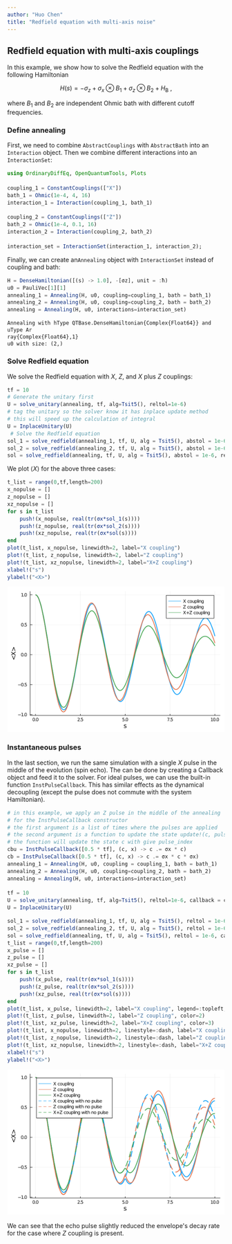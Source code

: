 ```yaml
---
author: "Huo Chen"
title: "Redfield equation with multi-axis noise"
---
```



## Redfield equation with multi-axis couplings
In this example, we show how to solve the Redfield equation with the following Hamiltonian

$$H(s) = - \sigma_z + \sigma_x \otimes B_1 + \sigma_z \otimes B_2 + H_\mathrm{B} \ ,$$

where $B_1$​ and $B_2$​ are independent Ohmic bath with different cutoff frequencies.

### Define annealing

First, we need to combine `AbstractCouplings` with `AbstractBath` into an `Interaction` object. Then we combine different interactions into an `InteractionSet`:

```julia
using OrdinaryDiffEq, OpenQuantumTools, Plots

coupling_1 = ConstantCouplings(["X"])
bath_1 = Ohmic(1e-4, 4, 16)
interaction_1 = Interaction(coupling_1, bath_1)

coupling_2 = ConstantCouplings(["Z"])
bath_2 = Ohmic(1e-4, 0.1, 16)
interaction_2 = Interaction(coupling_2, bath_2)

interaction_set = InteractionSet(interaction_1, interaction_2);
```




Finally, we can create an`Annealing` object with `InteractionSet` instead of coupling and bath:
```julia
H = DenseHamiltonian([(s) -> 1.0], -[σz], unit = :ħ)
u0 = PauliVec[1][1]
annealing_1 = Annealing(H, u0, coupling=coupling_1, bath = bath_1)
annealing_2 = Annealing(H, u0, coupling=coupling_2, bath = bath_2)
annealing = Annealing(H, u0, interactions=interaction_set)
```

```
Annealing with hType QTBase.DenseHamiltonian{Complex{Float64}} and uType Ar
ray{Complex{Float64},1}
u0 with size: (2,)
```





### Solve Redfield equation

We solve the Redfield equation with $X$, $Z$, and $X$ plus $Z$ couplings:

```julia
tf = 10
# Generate the unitary first
U = solve_unitary(annealing, tf, alg=Tsit5(), reltol=1e-6)
# tag the unitary so the solver know it has inplace update method
# this will speed up the calculation of integral
U = InplaceUnitary(U)
 # Solve the Redfield equation
sol_1 = solve_redfield(annealing_1, tf, U, alg = Tsit5(), abstol = 1e-6, reltol = 1e-6)
sol_2 = solve_redfield(annealing_2, tf, U, alg = Tsit5(), abstol = 1e-6, reltol = 1e-6)
sol = solve_redfield(annealing, tf, U, alg = Tsit5(), abstol = 1e-6, reltol = 1e-6)
```




We plot $\langle X \rangle$ for the above three cases:

```julia
t_list = range(0,tf,length=200)
x_nopulse = []
z_nopulse = []
xz_nopulse = []
for s in t_list
    push!(x_nopulse, real(tr(σx*sol_1(s))))
    push!(z_nopulse, real(tr(σx*sol_2(s))))
    push!(xz_nopulse, real(tr(σx*sol(s))))
end
plot(t_list, x_nopulse, linewidth=2, label="X coupling")
plot!(t_list, z_nopulse, linewidth=2, label="Z coupling")
plot!(t_list, xz_nopulse, linewidth=2, label="X+Z coupling")
xlabel!("s")
ylabel!("<X>")
```

![](figures/02-redfield_multi_axis_noise_4_1.png)



### Instantaneous pulses

In the last section, we run the same simulation with a single $X$ pulse in the middle of the evolution (spin echo). The can be done by creating a Callback object and feed it to the solver. For ideal pulses, we can use the built-in function `InstPulseCallback`. This has similar effects as the dynamical decoupling (except the pulse does not commute with the system Hamiltonian).

```julia
# in this example, we apply an Z pulse in the middle of the annealing
# for the InstPulseCallback constructor
# the first argument is a list of times where the pulses are applied
# the second argument is a function to update the state update!(c, pulse_index
# the function will update the state c with give pulse_index
cbu = InstPulseCallback([0.5 * tf], (c, x) -> c .= σx * c)
cb = InstPulseCallback([0.5 * tf], (c, x) -> c .= σx * c * σx)
annealing_1 = Annealing(H, u0, coupling = coupling_1, bath = bath_1)
annealing_2 = Annealing(H, u0, coupling=coupling_2, bath = bath_2)
annealing = Annealing(H, u0, interactions=interaction_set)

tf = 10
U = solve_unitary(annealing, tf, alg=Tsit5(), reltol=1e-6, callback = cbu);
U = InplaceUnitary(U)
```


```julia
sol_1 = solve_redfield(annealing_1, tf, U, alg = Tsit5(), reltol = 1e-6, callback=cb)
sol_2 = solve_redfield(annealing_2, tf, U, alg = Tsit5(), reltol = 1e-6, callback=cb)
sol = solve_redfield(annealing, tf, U, alg = Tsit5(), reltol = 1e-6, callback=cb);
t_list = range(0,tf,length=200)
x_pulse = []
z_pulse = []
xz_pulse = []
for s in t_list
    push!(x_pulse, real(tr(σx*sol_1(s))))
    push!(z_pulse, real(tr(σx*sol_2(s))))
    push!(xz_pulse, real(tr(σx*sol(s))))
end
plot(t_list, x_pulse, linewidth=2, label="X coupling", legend=:topleft, color=1)
plot!(t_list, z_pulse, linewidth=2, label="Z coupling", color=2)
plot!(t_list, xz_pulse, linewidth=2, label="X+Z coupling", color=3)
plot!(t_list, x_nopulse, linewidth=2, linestyle=:dash, label="X coupling with no pulse", color=1)
plot!(t_list, z_nopulse, linewidth=2, linestyle=:dash, label="Z coupling with no pulse", color=2)
plot!(t_list, xz_nopulse, linewidth=2, linestyle=:dash, label="X+Z coupling with no pulse", color=3)
xlabel!("s")
ylabel!("<X>")
```

![](figures/02-redfield_multi_axis_noise_6_1.png)



We can see that the echo pulse slightly reduced the envelope's decay rate for the case where $Z$ coupling is present.